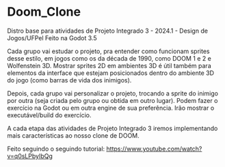 # Doom_Clone
Distro base para atividades de Projeto Integrado 3 - 2024.1 - Design de Jogos/UFPel
Feito na Godot 3.5

Cada grupo vai estudar o projeto, pra entender como funcionam sprites desse estilo, em jogos como os da década de 1990, como DOOM 1 e 2 e Wolfenstein 3D.
Mostrar sprites 2D em ambientes 3D é útil também para elementos da interface que estejam posicionados dentro do ambiente 3D do jogo (como barras de vida dos inimigos).

Depois, cada grupo vai personalizar o projeto, trocando a sprite do inimigo por outra (seja criada pelo grupo ou obtida em outro lugar).
Podem fazer o exercício na Godot ou em outra engine de sua preferência. Irão mostrar o executável/build do exercício.

A cada etapa das atividades de Projeto Integrado 3 iremos implementando mais características ao nosso clone de DOOM.

Feito seguindo o seguindo tutorial: https://www.youtube.com/watch?v=q0sLPbyIbQg
